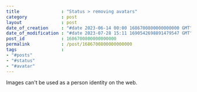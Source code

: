 ```yaml
---
title                : "Status > removing avatars"
category             : post
layout               : post
date_of_creation     : "#date 2023-06-14 00:00 1686700800000000000 GMT"
date_of_modification : "#date 2023-07-28 15:11 1690542698891479547 GMT"
post_id              : 1686700800000000000
permalink            : /post/1686700800000000000
tags                 :
- "#posts"
- "#status"
- "#avatar"
---
```

Images can't be used as a person identity on the web.
